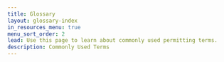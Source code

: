 ```yaml
---
title: Glossary
layout: glossary-index
in_resources_menu: true
menu_sort_order: 2
lead: Use this page to learn about commonly used permitting terms.
description: Commonly Used Terms
---
```

